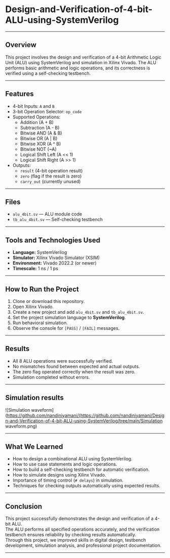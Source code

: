 # Design-and-Verification-of-4-bit-ALU-using-SystemVerilog

---

## Overview
This project involves the design and verification of a 4-bit Arithmetic Logic Unit (ALU) using SystemVerilog and simulation in Xilinx Vivado. The ALU performs basic arithmetic and logic operations, and its correctness is verified using a self-checking testbench.

---

## Features
- 4-bit Inputs: `A` and `B`
- 3-bit Operation Selector: `op_code`
- Supported Operations:
  - Addition (A + B)
  - Subtraction (A - B)
  - Bitwise AND (A & B)
  - Bitwise OR (A | B)
  - Bitwise XOR (A ^ B)
  - Bitwise NOT (~A)
  - Logical Shift Left (A << 1)
  - Logical Shift Right (A >> 1)
- Outputs:
  - `result` (4-bit operation result)
  - `zero` (flag if the result is zero)
  - `carry_out` (currently unused)

---

## Files
- `alu_4bit.sv` — ALU module code
- `tb_alu_4bit.sv` — Self-checking testbench

---

## Tools and Technologies Used
- **Language:** SystemVerilog
- **Simulator:** Xilinx Vivado Simulator (XSIM)
- **Environment:** Vivado 2022.2 (or newer)
- **Timescale:** 1 ns / 1 ps

---

## How to Run the Project
1. Clone or download this repository.
2. Open Xilinx Vivado.
3. Create a new project and add `alu_4bit.sv` and `tb_alu_4bit.sv`.
4. Set the project simulation language to **SystemVerilog**.
5. Run behavioral simulation.
6. Observe the console for `[PASS]` / `[FAIL]` messages.

---

## Results
- All 8 ALU operations were successfully verified.
- No mismatches found between expected and actual outputs.
- The zero flag operated correctly when the result was zero.
- Simulation completed without errors.

---

## Simulation results

![Simulation waveform](https://github.com/nandiniyamani/(https://github.com/nandiniyamani/Design-and-Verification-of-4-bit-ALU-using-SystemVerilog/tree/main/Simulation waveform.png)

---

## What We Learned
- How to design a combinational ALU using SystemVerilog.
- How to use case statements and logic operations.
- How to build a self-checking testbench for automatic verification.
- How to simulate designs using Xilinx Vivado.
- Importance of timing control (`# delays`) in simulation.
- Techniques for checking outputs automatically using expected results.

---

## Conclusion
This project successfully demonstrates the design and verification of a 4-bit ALU.  
The ALU performs all specified operations accurately, and the verification testbench ensures reliability by checking results automatically.  
Through this project, we improved skills in digital design, testbench development, simulation analysis, and professional project documentation.

---


